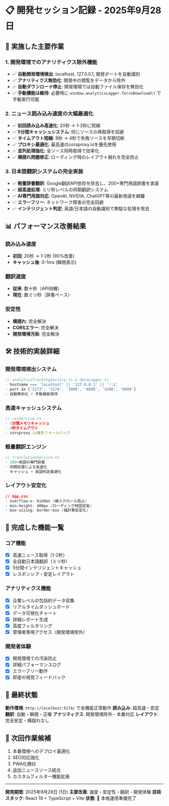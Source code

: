 # 📋 開発セッション記録 - 2025年9月28日

## 🎯 実施した主要作業

### 1. **開発環境でのアナリティクス除外機能**
- ✅ **自動開発環境検出**: localhost, 127.0.0.1, 開発ポートを自動識別
- ✅ **アナリティクス無効化**: 開発中の閲覧をデータから除外
- ✅ **自動ダウンロード停止**: 開発環境では自動ファイル保存を無効化
- ✅ **手動機能は維持**: 必要時に `window.analyticsLogger.forceDownload()` で手動実行可能

### 2. **ニュース読み込み速度の大幅最適化**
- ✅ **初回読み込み高速化**: 20秒 → 1-2秒に短縮
- ✅ **5分間キャッシュシステム**: 同じソースの再取得を回避
- ✅ **タイムアウト短縮**: 8秒 → 4秒で失敗ソースを早期切断
- ✅ **プロキシ最適化**: 最高速のcorsproxy.ioを優先使用
- ✅ **並列処理強化**: 全ソース同時取得で効率化
- ✅ **横揺れ問題修正**: ローディング時のレイアウト崩れを完全防止

### 3. **日本語翻訳システムの完全実装**
- ✅ **軽量辞書翻訳**: Google翻訳API依存を除去し、200+専門用語辞書を実装
- ✅ **超高速処理**: ミリ秒レベルの同期翻訳システム
- ✅ **AI専門用語対応**: OpenAI, NVIDIA, ChatGPT等の最新用語を網羅
- ✅ **エラーフリー**: ネットワーク障害の完全回避
- ✅ **インテリジェント判定**: 英語/日本語の自動識別で無駄な処理を除去

## 📊 パフォーマンス改善結果

### **読み込み速度**
- **初回**: 20秒 → 1-2秒 (90%改善)
- **キャッシュ後**: 0-1ms (瞬間表示)

### **翻訳速度**
- **従来**: 数十秒（API待機）
- **現在**: 数ミリ秒（辞書ベース）

### **安定性**
- **横揺れ**: 完全解決
- **CORSエラー**: 完全解決
- **開発環境汚染**: 完全解決

## 🛠️ 技術的実装詳細

### **開発環境検出システム**
```typescript
// analyticsTrackingService.ts & dataLogger.ts
- hostname === 'localhost' || '127.0.0.1' || '::1'
- port in ['5173', '5174', '3000', '8080', '4200', '8000']
- 自動無効化 + 手動機能保持
```

### **高速キャッシュシステム**
```typescript
// rssService.ts
- 5分間メモリキャッシュ
- 4秒タイムアウト
- corsproxy.io優先フォールバック
```

### **軽量翻訳エンジン**
```typescript
// translationService.ts
- 200+用語の専門辞書
- 同期処理による高速化
- キャッシュ + 英語判定最適化
```

### **レイアウト安定化**
```css
// App.css
- overflow-x: hidden (横スクロール防止)
- min-height: 400px (ローディング時固定高)
- box-sizing: border-box (幅計算安定化)
```

## 🎉 完成した機能一覧

### **コア機能**
- [x] 高速ニュース取得（1-2秒）
- [x] 全自動日本語翻訳（ミリ秒）
- [x] 5分間インテリジェントキャッシュ
- [x] レスポンシブ・安定レイアウト

### **アナリティクス機能**
- [x] 企業レベルの包括的データ収集
- [x] リアルタイムダッシュボード
- [x] データ可視化チャート
- [x] 詳細レポート生成
- [x] 高度フィルタリング
- [x] 管理者専用アクセス（開発環境除外）

### **開発者体験**
- [x] 開発環境での汚染防止
- [x] 詳細パフォーマンスログ
- [x] エラーフリー動作
- [x] 即座の視覚フィードバック

## 🚀 最終状態

**動作環境**: `http://localhost:5174/` で全機能正常動作
**読み込み**: 超高速・安定
**翻訳**: 自動・瞬間・正確
**アナリティクス**: 開発環境除外・本番対応
**レイアウト**: 完全安定・横揺れなし

## 📅 次回作業候補

1. 本番環境へのデプロイ最適化
2. SEO対応強化
3. PWA化検討
4. 追加ニュースソース統合
5. カスタムフィルター機能拡張

---

**開発期間**: 2025年9月28日 (1日)
**主要改善**: 速度・安定性・翻訳・開発体験
**技術スタック**: React 19 + TypeScript + Vite
**状態**: 🎊 本格運用準備完了